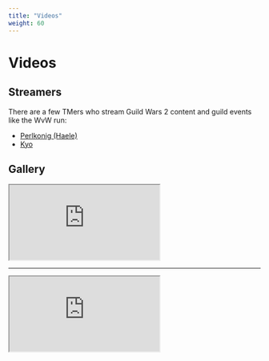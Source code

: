 ```yaml
---
title: "Videos"
weight: 60
---
```


# Videos

## Streamers

There are a few TMers who stream Guild Wars 2 content and guild events like the WvW run:

* [Perlkonig (Haele)](https://www.twitch.tv/perlkonig)
* [Kyo](https://www.twitch.tv/noaimrequired)

## Gallery

<div class="iframe-container">
<iframe
    src="https://player.twitch.tv?collection=-6d4tN91bxb8Eg&parent=tyrianmisfits.com&muted=true"
    allowfullscreen="<allowfullscreen>">
</iframe>
</div>

<div><hr></div>

<div class="iframe-container">
<iframe
    src="https://player.twitch.tv?collection=1hAm4huXbRZtjw&parent=tyrianmisfits.com&muted=true"
    allowfullscreen="<allowfullscreen>">
</iframe>
</div>
